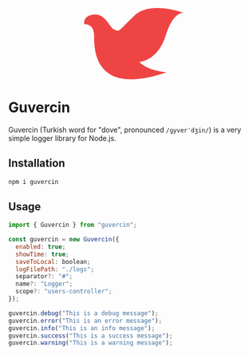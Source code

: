 <p align="center">
  <?xml version="1.0" encoding="utf-8"?>
<!-- Generator: Adobe Illustrator 27.2.0, SVG Export Plug-In . SVG Version: 6.00 Build 0)  -->
<svg width=200 version="1.1" id="Layer_1" xmlns="http://www.w3.org/2000/svg" xmlns:xlink="http://www.w3.org/1999/xlink" x="0px" y="0px"
	 viewBox="0 0 722.6 515.8" style="enable-background:new 0 0 722.6 515.8;" xml:space="preserve">
<style type="text/css">
	.st0{fill-rule:evenodd;clip-rule:evenodd;fill:#EF4444;}
</style>
<path class="st0" d="M0.9,117.6c0,0,70.9-9.1,70.9,82.4S67,646.4,596,464.8c0,0-140.5-10.7-197-75.1c0,0,132.9-5.5,190.8-189.4
	S722.6,36,722.6,36S481.4-56.3,364.8,54.6S260.2,174.1,219.8,157S156.5,39.3,71.6,47S0.9,117.6,0.9,117.6z"/>
</svg>
</p>

# Guvercin

Guvercin (Turkish word for "dove", pronounced `/ɡyverˈdʒin/`) is a very simple logger library for Node.js.

## Installation

```bash
npm i guvercin
```

## Usage

```javascript
import { Guvercin } from "guvercin";

const guvercin = new Guvercin({
  enabled: true;
  showTime: true;
  saveToLocal: boolean;
  logFilePath: "./logs";
  separator?: "#";
  name?: "Logger";
  scope?: "users-controller";
});

guvercin.debug("This is a debug message");
guvercin.error("This is an error message");
guvercin.info("This is an info message");
guvercin.success("This is a success message");
guvercin.warning("This is a warning message");
```
